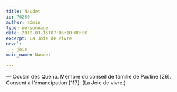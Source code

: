 ```yaml
---
title: Naudet
id: 76280
author: admin
type: personnage
date: 2010-03-15T07:06:10+00:00
excerpt: La Joie de vivre
novel:
  - joie
main_name: Naudet

---
```

— Cousin des Quenu. Membre du conseil de famille de Pauline [26]. Consent à l&rsquo;émancipation [117]. (La Joie de vivre.)